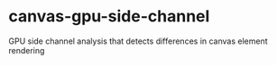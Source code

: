 # canvas-gpu-side-channel
GPU side channel analysis that detects differences in canvas element rendering
